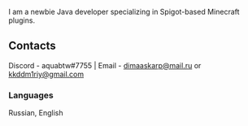 I am a newbie Java developer specializing in Spigot-based Minecraft plugins. 

## Contacts
Discord - aquabtw#7755 |
Email - dimaaskarp@mail.ru or kkddm1riy@gmail.com

### Languages
Russian, English
